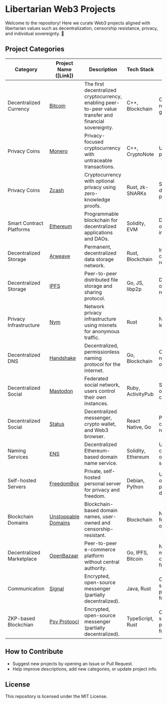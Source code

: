 # Libertarian Web3 Projects

Welcome to the repository! Here we curate Web3 projects aligned with libertarian values such as decentralization, censorship resistance, privacy, and individual sovereignty. 🚀

## Project Categories

| Category                  | Project Name ([Link])                              | Description                                                      | Tech Stack           | Highlights                        |
|---------------------------|----------------------------------------------------|------------------------------------------------------------------|----------------------|------------------------------------|
| Decentralized Currency    | [Bitcoin](https://bitcoin.org/)                    | The first decentralized cryptocurrency, enabling peer-to-peer value transfer and financial sovereignty. | C++, Blockchain      | Censorship-resistant, global       |
| Privacy Coins             | [Monero](https://www.getmonero.org/)               | Privacy-focused cryptocurrency with untraceable transactions.     | C++, CryptoNote      | Untraceable, private               |
| Privacy Coins             | [Zcash](https://z.cash/)                           | Cryptocurrency with optional privacy using zero-knowledge proofs. | Rust, zk-SNARKs      | Selective disclosure, privacy      |
| Smart Contract Platforms  | [Ethereum](https://ethereum.org/)                  | Programmable blockchain for decentralized applications and DAOs.  | Solidity, EVM        | DeFi, DAO, open innovation         |
| Decentralized Storage     | [Arweave](https://www.arweave.org/)                | Permanent, decentralized data storage network.                    | Rust, Blockchain     | Immutable, censorship-resistant    |
| Decentralized Storage     | [IPFS](https://ipfs.tech/)                         | Peer-to-peer distributed file storage and sharing protocol.        | Go, JS, libp2p       | Distributed, open, resilient       |
| Privacy Infrastructure    | [Nym](https://nymtech.net/)                        | Network privacy infrastructure using mixnets for anonymous traffic.| Rust                 | Network-level privacy              |
| Decentralized DNS         | [Handshake](https://handshake.org/)                | Decentralized, permissionless naming protocol for the internet.   | Go, Blockchain       | Censorship-resistant, open         |
| Decentralized Social      | [Mastodon](https://mastodon.social/)               | Federated social network, users control their own instances.      | Ruby, ActivityPub    | Self-hosted, open, anti-censorship |
| Decentralized Social      | [Status](https://status.im/)                       | Decentralized messenger, crypto wallet, and Web3 browser.         | React Native, Go     | Private, censorship-resistant      |
| Naming Services           | [ENS](https://ens.domains/)                        | Decentralized Ethereum-based domain name service.                 | Solidity, Ethereum   | User-controlled, open, secure      |
| Self-hosted Servers       | [FreedomBox](https://freedombox.org/)              | Private, self-hosted personal server for privacy and freedom.     | Debian, Python       | User-owned, privacy by default     |
| Blockchain Domains        | [Unstoppable Domains](https://unstoppabledomains.com/)| Blockchain-based domain names, user-owned and censorship-resistant.| Blockchain           | No renewal fees, user owned        |
| Decentralized Marketplace | [OpenBazaar](https://openbazaar.org/)              | Peer-to-peer e-commerce platform without central authority.       | Go, IPFS, Bitcoin    | No middleman, censorship-free      |
| Communication             | [Signal](https://signal.org/)                      | Encrypted, open-source messenger (partially decentralized).       | Java, Rust           | Open-source, privacy focused       |
| ZKP-based Blockchian      | [Psy Protoocl](https://psy.xyz/)                   | Encrypted, open-source messenger (partially decentralized).       | TypeScript, Rust       | Open-source, privacy focused       |

## How to Contribute

- Suggest new projects by opening an Issue or Pull Request.
- Help improve descriptions, add new categories, or update project info.


## License

This repository is licensed under the MIT License.
